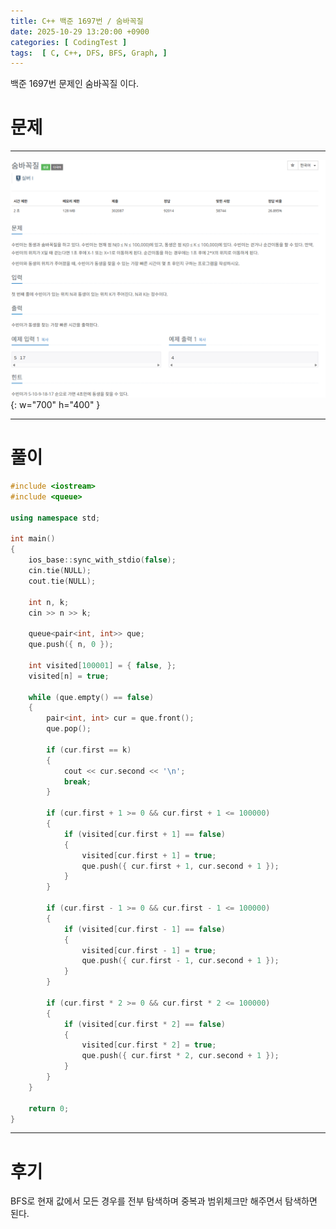 ```yaml
---
title: C++ 백준 1697번 / 숨바꼭질
date: 2025-10-29 13:20:00 +0900
categories: [ CodingTest ]  
tags:  [ C, C++, DFS, BFS, Graph, ]
---
```


백준 1697번 문제인 숨바꼭질 이다.

# 문제   
---------------------------------------

![Desktop View](/assets/img/숨바꼭질.png){: w="700" h="400" }

---------------------------------------

# 풀이

```c++
#include <iostream>
#include <queue>

using namespace std;

int main()
{
	ios_base::sync_with_stdio(false);
	cin.tie(NULL);
	cout.tie(NULL);

	int n, k;
	cin >> n >> k;

	queue<pair<int, int>> que;
	que.push({ n, 0 });

	int visited[100001] = { false, };
	visited[n] = true;

	while (que.empty() == false)
	{
		pair<int, int> cur = que.front();
		que.pop();

		if (cur.first == k)
		{
			cout << cur.second << '\n';
			break;
		}

		if (cur.first + 1 >= 0 && cur.first + 1 <= 100000)
		{
			if (visited[cur.first + 1] == false)
			{
				visited[cur.first + 1] = true;
				que.push({ cur.first + 1, cur.second + 1 });
			}
		}

		if (cur.first - 1 >= 0 && cur.first - 1 <= 100000)
		{
			if (visited[cur.first - 1] == false)
			{
				visited[cur.first - 1] = true;
				que.push({ cur.first - 1, cur.second + 1 });
			}
		}

		if (cur.first * 2 >= 0 && cur.first * 2 <= 100000)
		{
			if (visited[cur.first * 2] == false)
			{
				visited[cur.first * 2] = true;
				que.push({ cur.first * 2, cur.second + 1 });
			}
		}
	}

	return 0;
}
```
---------------------------------------

# 후기

BFS로 현재 값에서 모든 경우를 전부 탐색하며 중복과 범위체크만 해주면서 탐색하면 된다.
